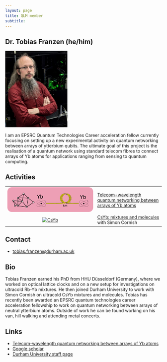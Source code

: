 ```yaml
---
layout: page
title: QLM member
subtitle:
---
```


## Dr. Tobias Franzen (he/him)
<img src="franzen/franzen.jpg" alt="Tobias Franzen" width=200/>

I am an EPSRC Quantum Technologies Career acceleration fellow currently focusing on setting up a new experimental activity  on quantum networking between arrays of ytterbium qubits. The ultimate goal of this project is the realisation of a quantum network using standard telecom fibres to connect arrays of Yb atoms for applications ranging from sensing to quantum computing.

## Activities
|   |   | 
|:----:|----|
|[![](/research/tech/networking/networking.png)](/research/tech/networking)|[Telecom-wavelength quantum networking between arrays of Yb atoms](/research/tech/networking) <br/>
|[<img src="../../research/coldmol/csyb/img/Yb_MOT.jpg" alt="CsYb" width=200/>](https://www.cornishlabs.uk/csyb)|[CsYb: mixtures and molecules](https://www.cornishlabs.uk/csyb) <br/> with Simon Cornish|---|


## Contact

* [tobias.franzen@durham.ac.uk](tobias.franzen@durham.ac.uk)

## Bio

Tobias Franzen earned his PhD from HHU Düsseldorf (Germany), where we worked on optical lattice clocks and on a new setup for investigations on ultracold Rb-Yb mixtures. He then joined Durham University to work with Simon Cornish on ultracold CsYb mixtures and molecules. Tobias has recently been awarded an EPSRC quantum technologies career acceleration fellowship to work on quantum networking between arrays of neutral ytterbium atoms. Outside of work he can be found working on his van, hill walking and attending metal concerts.

## Links
* [Telecom-wavelength quantum networking between arrays of Yb atoms](/research/tech/networking)
* [Google scholar](https://scholar.google.com/citations?user=_Doo0okAAAAJ&hl=en&oi=ao)
* [Durham University staff page](https://www.durham.ac.uk/staff/tobias-franzen/)



